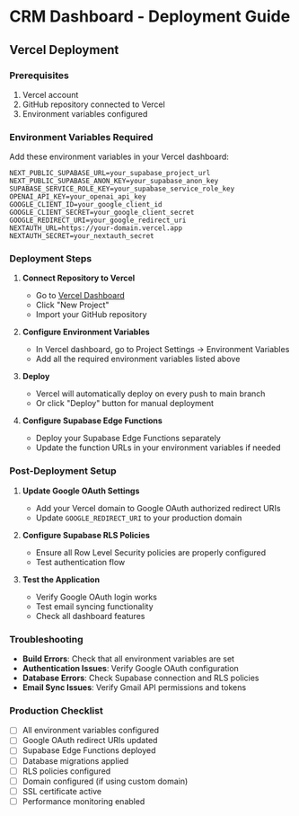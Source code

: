 # CRM Dashboard - Deployment Guide

## Vercel Deployment

### Prerequisites
1. Vercel account
2. GitHub repository connected to Vercel
3. Environment variables configured

### Environment Variables Required

Add these environment variables in your Vercel dashboard:

```
NEXT_PUBLIC_SUPABASE_URL=your_supabase_project_url
NEXT_PUBLIC_SUPABASE_ANON_KEY=your_supabase_anon_key
SUPABASE_SERVICE_ROLE_KEY=your_supabase_service_role_key
OPENAI_API_KEY=your_openai_api_key
GOOGLE_CLIENT_ID=your_google_client_id
GOOGLE_CLIENT_SECRET=your_google_client_secret
GOOGLE_REDIRECT_URI=your_google_redirect_uri
NEXTAUTH_URL=https://your-domain.vercel.app
NEXTAUTH_SECRET=your_nextauth_secret
```

### Deployment Steps

1. **Connect Repository to Vercel**
   - Go to [Vercel Dashboard](https://vercel.com/dashboard)
   - Click "New Project"
   - Import your GitHub repository

2. **Configure Environment Variables**
   - In Vercel dashboard, go to Project Settings → Environment Variables
   - Add all the required environment variables listed above

3. **Deploy**
   - Vercel will automatically deploy on every push to main branch
   - Or click "Deploy" button for manual deployment

4. **Configure Supabase Edge Functions**
   - Deploy your Supabase Edge Functions separately
   - Update the function URLs in your environment variables if needed

### Post-Deployment Setup

1. **Update Google OAuth Settings**
   - Add your Vercel domain to Google OAuth authorized redirect URIs
   - Update `GOOGLE_REDIRECT_URI` to your production domain

2. **Configure Supabase RLS Policies**
   - Ensure all Row Level Security policies are properly configured
   - Test authentication flow

3. **Test the Application**
   - Verify Google OAuth login works
   - Test email syncing functionality
   - Check all dashboard features

### Troubleshooting

- **Build Errors**: Check that all environment variables are set
- **Authentication Issues**: Verify Google OAuth configuration
- **Database Errors**: Check Supabase connection and RLS policies
- **Email Sync Issues**: Verify Gmail API permissions and tokens

### Production Checklist

- [ ] All environment variables configured
- [ ] Google OAuth redirect URIs updated
- [ ] Supabase Edge Functions deployed
- [ ] Database migrations applied
- [ ] RLS policies configured
- [ ] Domain configured (if using custom domain)
- [ ] SSL certificate active
- [ ] Performance monitoring enabled
